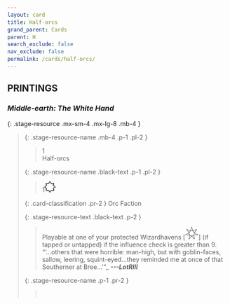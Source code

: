 ```yaml
---
layout: card
title: Half-orcs
grand_parent: Cards
parent: H
search_exclude: false
nav_exclude: false
permalink: /cards/half-orcs/
---
```


## PRINTINGS


### _Middle-earth: The White Hand_

{: .stage-resource .mx-sm-4 .mx-lg-8 .mb-4 }
> {: .stage-resource-name .mb-4 .p-1 .pl-2 }
> > <div class="card-mp">1</div>
> > <div class="card-name">Half-orcs</div>
>
> {: .stage-resource-name .black-text .p-1 .pl-2 }
> > 1![](/assets/images/stage-point.svg)
>
> {: .card-classification .pr-2 }
> Orc Faction
>
> {: .stage-resource-text .black-text .p-2 }
> > Playable at one of your protected Wizardhavens \[![](/assets/images/free-haven.svg)] (if tapped or untapped) if the influence check is greater than 9.   “‘...others that were horrible: man-high, but with goblin-faces, sallow, leering, squint-eyed...they reminded me at once of that Southerner at Bree...’”_ ***---&NoBreak;LotRIII*** 
> 
> {: .stage-resource-name .p-1 .pr-2 }
> > <div class="card-shield"></div>
> > <div class="card-corruption">&nbsp;</div>

